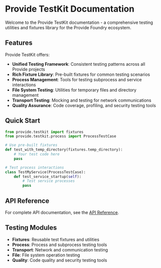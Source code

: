 # Provide TestKit Documentation

Welcome to the Provide TestKit documentation - a comprehensive testing utilities and fixtures library for the Provide Foundry ecosystem.

## Features

Provide TestKit offers:

- **Unified Testing Framework**: Consistent testing patterns across all Provide projects
- **Rich Fixture Library**: Pre-built fixtures for common testing scenarios
- **Process Management**: Tools for testing subprocess and service interactions
- **File System Testing**: Utilities for temporary files and directory management
- **Transport Testing**: Mocking and testing for network communications
- **Quality Assurance**: Code coverage, profiling, and security testing tools

## Quick Start

```python
from provide.testkit import fixtures
from provide.testkit.process import ProcessTestCase

# Use pre-built fixtures
def test_with_temp_directory(fixtures.temp_directory):
    # Your test code here
    pass

# Test process interactions
class TestMyService(ProcessTestCase):
    def test_service_startup(self):
        # Test service processes
        pass
```

## API Reference

For complete API documentation, see the [API Reference](api/).

## Testing Modules

- **Fixtures**: Reusable test fixtures and utilities
- **Process**: Process and subprocess testing tools
- **Transport**: Network and communication testing
- **File**: File system operation testing
- **Quality**: Code quality and security testing tools